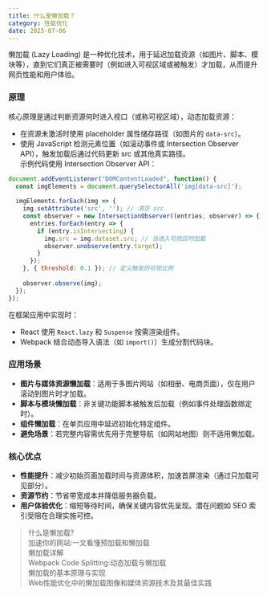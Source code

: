 ```yaml
---
title: 什么是懒加载？
category: 性能优化
date: 2025-07-06
---
```

懒加载 (Lazy Loading) 是一种优化技术，用于延迟加载资源（如图片、脚本、模块等），直到它们真正被需要时（例如进入可视区域或被触发）才加载，从而提升网页性能和用户体验。  

### 原理  
核心原理是通过判断资源何时进入视口（或称可视区域），动态加载资源：  
- 在资源未激活时使用 placeholder 属性储存路径（如图片的 `data-src`）。  
- 使用 JavaScript 检测元素位置（如滚动事件或 Intersection Observer API），触发加载后通过代码更新 src 或其他真实路径。  
示例代码使用 Intersection Observer API：  
```javascript
document.addEventListener("DOMContentLoaded", function() {
  const imgElements = document.querySelectorAll('img[data-src]');
  
  imgElements.forEach(img => {
    img.setAttribute('src', ''); // 清空 src
    const observer = new IntersectionObserver((entries, observer) => {
      entries.forEach(entry => {
        if (entry.isIntersecting) {
          img.src = img.dataset.src; // 当进入可视区时加载
          observer.unobserve(entry.target);
        }
      });
    }, { threshold: 0.1 }); // 定义触发的可视比例
    
    observer.observe(img);
  });
});
```
在框架应用中实现时：  
- React 使用 `React.lazy` 和 `Suspense` 按需渲染组件。  
- Webpack 结合动态导入语法（如 `import()`）生成分割代码块。  

### 应用场景  
- **图片与媒体资源懒加载**：适用于多图片网站（如相册、电商页面），仅在用户滚动到图片时才加载。  
- **脚本与模块懒加载**：非关键功能脚本被触发后加载（例如事件处理函数绑定时）。  
- **组件懒加载**：在单页应用中延迟初始化特定组件。  
- **避免场景**：若完整内容需优先用于完整导航（如网站地图）则不适用懒加载。  

### 核心优点  
- **性能提升**：减少初始页面加载时间与资源体积，加速首屏渲染（通过只加载可见部分）。  
- **资源节约**：节省带宽成本并降低服务器负载。  
- **用户体验优化**：缩短等待时间，确保关键内容优先呈现。潜在问题如 SEO 索引受阻在合理实施可控。  

> 什么是懒加载?  
> 加速你的网站:一文看懂预加载和懒加载  
> 懒加载详解  
> Webpack Code Splitting:动态加载与懒加载  
> 懒加载的基本原理与实现  
> Web性能优化中的懒加载图像和媒体资源技术及其最佳实践
